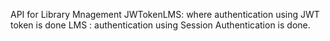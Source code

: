 API for Library Mnagement 
JWTokenLMS: where authentication using JWT token is done
LMS : authentication using Session Authentication is done.
